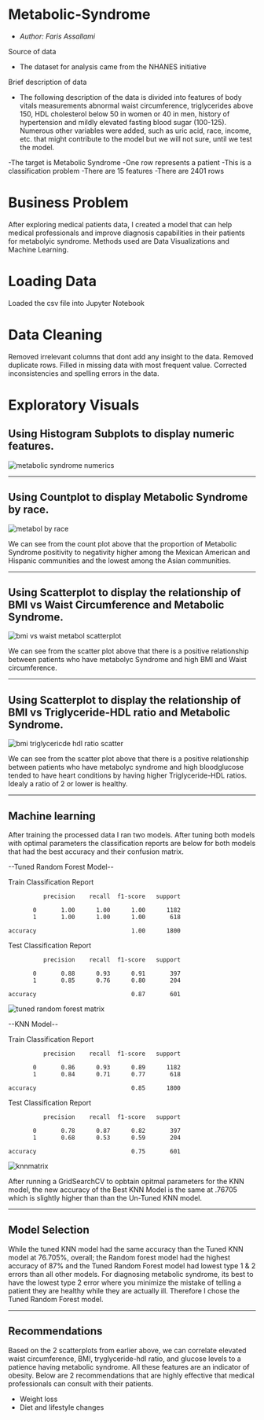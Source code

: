 # Metabolic-Syndrome
- *Author: Faris Assallami*

Source of data 
- The dataset for analysis came from the NHANES initiative

Brief description of data 
- The following description of the data is divided into features of body vitals measurements abnormal waist circumference, triglycerides above 150, HDL cholesterol below 50 in women or 40 in men, history of hypertension and mildly elevated fasting blood sugar (100-125). Numerous other variables were added, such as uric acid, race, income, etc. that might contribute to the model but we will not sure, until we test the model.

-The target is Metabolic Syndrome
-One row represents a patient
-This is a classification problem
-There are 15 features
-There are 2401 rows


#  Business Problem

After exploring medical patients data, I created a model that can help medical professionals and improve diagnosis capabilities in their patients for metabolyic syndrome.  Methods used are Data Visualizations and Machine Learning.


#  Loading Data

Loaded the csv file into Jupyter Notebook

# Data Cleaning

Removed irrelevant columns that dont add any insight to the data.  Removed duplicate rows.  Filled in missing data with most frequent value.  Corrected inconsistencies and spelling errors in the data.

# Exploratory Visuals

## Using Histogram Subplots to display numeric features.

![metabolic syndrome numerics](https://user-images.githubusercontent.com/111199631/230153617-f42044a3-1cd9-45d3-9199-63bd27db8854.png)

---------------------------------------------

## Using Countplot to display Metabolic Syndrome by race.

![metabol by race](https://user-images.githubusercontent.com/111199631/230154006-a9346006-e3c1-4713-b260-9c30e8260680.png)

We can see from the count plot above that the proportion of Metabolic Syndrome positivity to negativity higher among the Mexican American and Hispanic communities and the lowest among the Asian communities.

----------------------------------------------

## Using Scatterplot to display the relationship of BMI vs Waist Circumference and Metabolic Syndrome.

![bmi vs waist metabol scatterplot](https://user-images.githubusercontent.com/111199631/230154656-35a84984-eb1f-4d2e-98f7-dbc62f516760.png)

We can see from the scatter plot above that there is a positive relationship between patients who have metabolyc Syndrome and high BMI and Waist circumference.

----------------------------------------------

## Using Scatterplot to display the relationship of BMI vs Triglyceride-HDL ratio and Metabolic Syndrome.

![bmi triglycericde hdl ratio scatter](https://user-images.githubusercontent.com/111199631/230155309-6b58f343-3259-48e5-b0f6-11402d797f19.png)

We can see from the scatter plot above that there is a positive relationship between patients who have metabolyc syndrome and high bloodglucose tended to have heart conditions by having higher Triglyceride-HDL ratios. Idealy a ratio of 2 or lower is healthy.

----------------------------------------------

## Machine learning

After training the processed data I ran two models.  After tuning both models with optimal parameters the classification reports are below for both models that had the best accuracy and their confusion matrix.

--Tuned Random Forest Model--

Train Classification Report 

              precision    recall  f1-score   support

           0       1.00      1.00      1.00      1182
           1       1.00      1.00      1.00       618

    accuracy                           1.00      1800


Test Classification Report 

              precision    recall  f1-score   support

           0       0.88      0.93      0.91       397
           1       0.85      0.76      0.80       204

    accuracy                           0.87       601
   


![tuned random forest matrix](https://user-images.githubusercontent.com/111199631/230163019-cf4c8d26-5de2-4ad0-909e-c3c27d64c735.png)





--KNN Model--

Train Classification Report 

              precision    recall  f1-score   support

           0       0.86      0.93      0.89      1182
           1       0.84      0.71      0.77       618

    accuracy                           0.85      1800
  

Test Classification Report 

              precision    recall  f1-score   support

           0       0.78      0.87      0.82       397
           1       0.68      0.53      0.59       204

    accuracy                           0.75       601
   

![knnmatrix](https://user-images.githubusercontent.com/111199631/230166397-09ca2cfa-7f3e-434a-9089-08121ef9bdc6.png)



After running a GridSearchCV to opbtain opitmal parameters for the KNN model, the new accuracy of the Best KNN Model is the same at .76705 which is slightly higher than than the Un-Tuned KNN model.

-------------------------------------------------------

## Model Selection

While the tuned KNN model had the same accuracy than the Tuned KNN model at 76.705%, overall; the Random forest model had the highest accuracy of 87% and the Tuned Random Forest model had lowest type 1 & 2 errors than all other models.  For diagnosing metabolic syndrome, its best to have the lowest type 2 error where you minimize the mistake of telling a patient they are healthy while they are actually ill.  Therefore I chose the Tuned Random Forest model.

--------------------------------------------------------

## Recommendations

Based on the 2 scatterplots from earlier above, we can correlate elevated waist circumference, BMI, tryglyceride-hdl ratio, and glucose levels to a patience having metabolic syndrome.  All these features are an indicator of obesity.  Below are 2 recommendations that are highly effective that medical professionals can consult with their patients.

*   Weight loss
*   Diet and lifestyle changes
